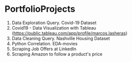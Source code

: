 # PortfolioProjects

1) Data Exploration Query. Covid-19 Dataset
2) Covid19 - Data Visualization with Tableau (https://public.tableau.com/app/profile/marcos.lasheras)
3) Data Cleaning Query. Nashville Housing Dataset
4) Python Correlation. EDA-movies
5) Scraping Job Offers at LinkedIn
6) Scraping Amazon to follow a product's price

